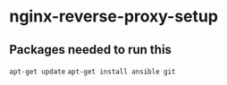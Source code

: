 # nginx-reverse-proxy-setup
 
## Packages needed to run this
`apt-get update`
`apt-get install ansible git`
